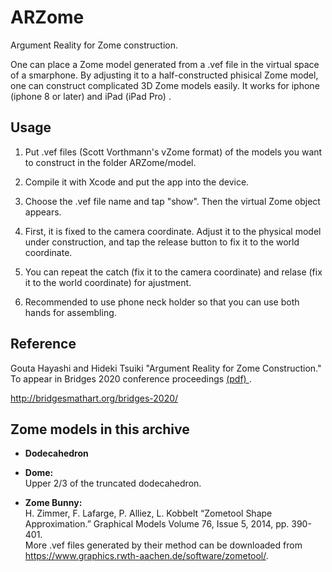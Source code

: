 # ARZome

Argument Reality for Zome construction.

One can place a Zome model generated from a .vef file in the virtual space of a smarphone.
By adjusting it to a half-constructed phisical Zome model,
one can construct complicated 3D Zome models easily.
It works for  iphone (iphone 8 or later) and iPad (iPad Pro) .
## Usage

1. Put .vef files (Scott Vorthmann's vZome format) of the models you want to construct in the folder ARZome/model.

2. Compile it with Xcode and put the app into the device.

3. Choose the .vef file name and tap "show".  Then the virtual Zome object appears.

4. First, it is fixed to the camera coordinate.  Adjust it to the physical model under construction, and tap the release button to fix it to the world coordinate.

5. You can repeat the catch (fix it to the camera coordinate) and relase
(fix it to the world coordinate) for ajustment.

6. Recommended to use phone neck holder so that you can use both hands for assembling.

## Reference

Gouta Hayashi and Hideki Tsuiki  "Argument Reality for Zome Construction."
To appear in Bridges 2020 conference proceedings 
<a href="http://www.i.h.kyoto-u.ac.jp/~tsuiki/papers/HayashiTsuiki2.pdf"> (pdf) </a>.

 http://bridgesmathart.org/bridges-2020/

## Zome models in this archive

-  **Dodecahedron**

- **Dome:**  
Upper 2/3 of the truncated dodecahedron.

-  **Zome Bunny:**  
H. Zimmer, F. Lafarge, P. Alliez, L. Kobbelt “Zometool Shape Approximation.” Graphical Models Volume 76, Issue 5, 2014, pp. 390-401.  
More .vef files generated by their method can be downloaded from  
https://www.graphics.rwth-aachen.de/software/zometool/.
 